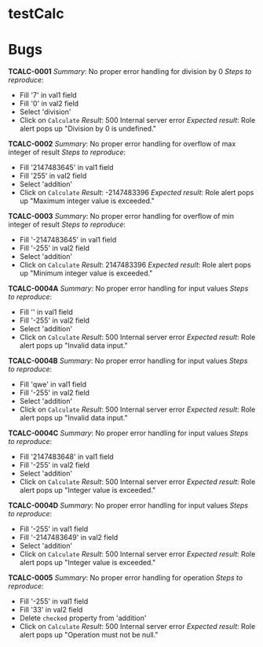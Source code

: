 # testCalc
Bugs
=============================

**TCALC-0001**
*Summary*: No proper error handling for division by 0
*Steps to reproduce*:
- Fill '7' in val1 field
- Fill '0' in val2 field
- Select 'division'
- Click on `Calculate`
*Result*: 500 Internal server error
*Expected result*: Role alert pops up "Division by 0 is undefined."

**TCALC-0002**
*Summary*: No proper error handling for overflow of max integer of result
*Steps to reproduce*:
- Fill '2147483645' in val1 field
- Fill '255' in val2 field
- Select 'addition'
- Click on `Calculate`
*Result*: -2147483396
*Expected result*: Role alert pops up "Maximum integer value is exceeded."

**TCALC-0003**
*Summary*: No proper error handling for overflow of min integer of result
*Steps to reproduce*:
- Fill '-2147483645' in val1 field
- Fill '-255' in val2 field
- Select 'addition'
- Click on `Calculate`
*Result*: 2147483396
*Expected result*: Role alert pops up "Minimum integer value is exceeded."

**TCALC-0004A**
*Summary*: No proper error handling for input values
*Steps to reproduce*:
- Fill '' in val1 field
- Fill '-255' in val2 field
- Select 'addition'
- Click on `Calculate`
*Result*: 500 Internal server error
*Expected result*: Role alert pops up "Invalid data input."

**TCALC-0004B**
*Summary*: No proper error handling for input values
*Steps to reproduce*:
- Fill 'qwe' in val1 field
- Fill '-255' in val2 field
- Select 'addition'
- Click on `Calculate`
*Result*: 500 Internal server error
*Expected result*: Role alert pops up "Invalid data input."

**TCALC-0004C**
*Summary*: No proper error handling for input values
*Steps to reproduce*:
- Fill '2147483648' in val1 field
- Fill '-255' in val2 field
- Select 'addition'
- Click on `Calculate`
*Result*: 500 Internal server error
*Expected result*: Role alert pops up "Integer value is exceeded."

**TCALC-0004D**
*Summary*: No proper error handling for input values
*Steps to reproduce*:
- Fill '-255' in val1 field
- Fill '-2147483649' in val2 field
- Select 'addition'
- Click on `Calculate`
*Result*: 500 Internal server error
*Expected result*: Role alert pops up "Integer value is exceeded."

**TCALC-0005**
*Summary*: No proper error handling for operation
*Steps to reproduce*:
- Fill '-255' in val1 field
- Fill '33' in val2 field
- Delete `checked` property from 'addition'
- Click on `Calculate`
*Result*: 500 Internal server error
*Expected result*: Role alert pops up "Operation must not be null."



